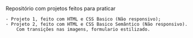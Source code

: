 Repositório com projetos feitos para praticar

	- Projeto 1, feito com HTML e CSS Basico (Não responsivo);
	- Projeto 2, feito com HTML e CSS Basico Semântico (Não responsivo).
		Com transições nas imagens, formulario estilizado. 

